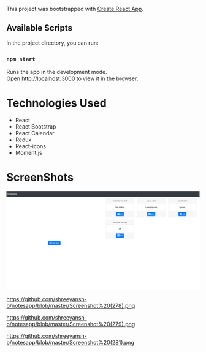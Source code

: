 
This project was bootstrapped with [Create React App](https://github.com/facebook/create-react-app).

## Available Scripts

In the project directory, you can run:

### `npm start`

Runs the app in the development mode.<br />
Open [http://localhost:3000](http://localhost:3000) to view it in the browser.

# Technologies Used
* React
* React Bootstrap
* React Calendar
* Redux
* React-icons
* Moment.js

# ScreenShots

![Alt text](https://github.com/shreeyansh-b/notesapp/blob/master/Screenshot%20(277).png?raw=true "Optional Title")



https://github.com/shreeyansh-b/notesapp/blob/master/Screenshot%20(278).png

https://github.com/shreeyansh-b/notesapp/blob/master/Screenshot%20(279).png

https://github.com/shreeyansh-b/notesapp/blob/master/Screenshot%20(281).png
